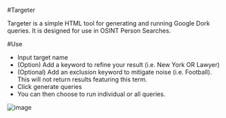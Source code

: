 #Targeter

Targeter is a simple HTML tool for generating and running Google Dork queries. It is designed for use in OSINT Person Searches.

#Use
- Input target name
- (Option) Add a keyword to refine your result (i.e. New York OR Lawyer)
- (Optional) Add an exclusion keyword to mitigate noise (i.e. Football). This will not return results featuring this term.
- Click generate queries
- You can then choose to run individual or all queries.

![image](https://github.com/sockysec/Targeter/assets/121141737/8f6124de-33d8-4ef4-a50c-a799012e7122)
